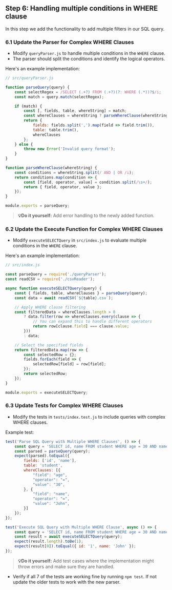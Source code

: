 ## Step 6: Handling multiple conditions in WHERE clause

In this step we add the functionality to add multiple filters in our SQL query.

### 6.1 Update the Parser for Complex WHERE Clauses
- Modify `queryParser.js` to handle multiple conditions in the `WHERE` clause.
- The parser should split the conditions and identify the logical operators.

Here's an example implementation:

```javascript
// src/queryParser.js

function parseQuery(query) {
    const selectRegex = /SELECT (.+?) FROM (.+?)(?: WHERE (.*))?$/i;
    const match = query.match(selectRegex);

    if (match) {
        const [, fields, table, whereString] = match;
        const whereClauses = whereString ? parseWhereClause(whereString) : [];
        return {
            fields: fields.split(',').map(field => field.trim()),
            table: table.trim(),
            whereClauses
        };
    } else {
        throw new Error('Invalid query format');
    }
}

function parseWhereClause(whereString) {
    const conditions = whereString.split(/ AND | OR /i);
    return conditions.map(condition => {
        const [field, operator, value] = condition.split(/\s+/);
        return { field, operator, value };
    });
}

module.exports = parseQuery;
```

> **💡Do it yourself:** Add error handling to the newly added function.

### 6.2 Update the Execute Function for Complex WHERE Clauses
- Modify `executeSELECTQuery` in `src/index.js` to evaluate multiple conditions in the `WHERE` clause.

Here's an example implementation:

```javascript
// src/index.js

const parseQuery = require('./queryParser');
const readCSV = require('./csvReader');

async function executeSELECTQuery(query) {
    const { fields, table, whereClauses } = parseQuery(query);
    const data = await readCSV(`${table}.csv`);

    // Apply WHERE clause filtering
    const filteredData = whereClauses.length > 0
        ? data.filter(row => whereClauses.every(clause => {
            // You can expand this to handle different operators
            return row[clause.field] === clause.value;
        }))
        : data;

    // Select the specified fields
    return filteredData.map(row => {
        const selectedRow = {};
        fields.forEach(field => {
            selectedRow[field] = row[field];
        });
        return selectedRow;
    });
}

module.exports = executeSELECTQuery;
```

### 6.3 Update Tests for Complex WHERE Clauses
- Modify the tests in `tests/index.test.js` to include queries with complex WHERE clauses.

Example test:

```javascript
test('Parse SQL Query with Multiple WHERE Clauses', () => {
    const query = 'SELECT id, name FROM student WHERE age = 30 AND name = John';
    const parsed = parseQuery(query);
    expect(parsed).toEqual({
        fields: ['id', 'name'],
        table: 'student',
        whereClauses: [{
            "field": "age",
            "operator": "=",
            "value": "30",
        }, {
            "field": "name",
            "operator": "=",
            "value": "John",
        }]
    });
});

test('Execute SQL Query with Multiple WHERE Clause', async () => {
    const query = 'SELECT id, name FROM student WHERE age = 30 AND name = John';
    const result = await executeSELECTQuery(query);
    expect(result.length).toBe(1);
    expect(result[0]).toEqual({ id: '1', name: 'John' });
});
```

> **💡Do it yourself:** Add test cases where the implementation might throw errors and make sure they are handled.

- Verify if all 7 of the tests are working fine by running `npm test`. If not update the older tests to work with the new parser.
